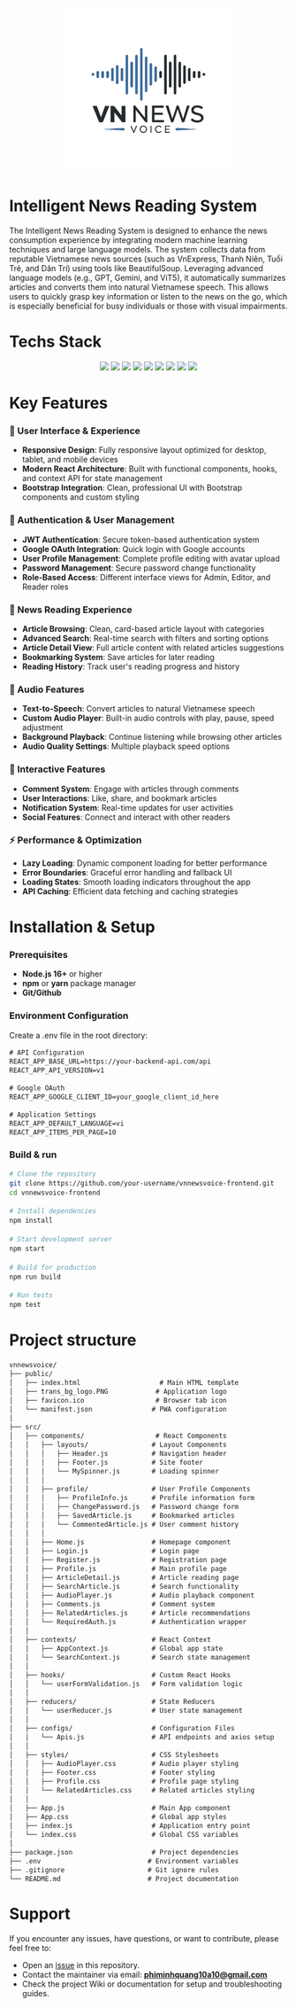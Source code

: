 <p align="center">
<img src="vnnewsvoice\public\trans_bg.png" width="300px" height="300px">
</p>

# Intelligent News Reading System

The Intelligent News Reading System is designed to enhance the news consumption experience by integrating modern machine learning techniques and large language models. The system collects data from reputable Vietnamese news sources (such as VnExpress, Thanh Niên, Tuổi Trẻ, and Dân Trí) using tools like BeautifulSoup. Leveraging advanced language models (e.g., GPT, Gemini, and ViT5), it automatically summarizes articles and converts them into natural Vietnamese speech. This allows users to quickly grasp key information or listen to the news on the go, which is especially beneficial for busy individuals or those with visual impairments.

# Techs Stack
<p align='center'>
<img src='https://img.shields.io/badge/Spring_Boot-6DB33F?style=for-the-badge&logo=spring-boot&logoColor=white'/>
<img src='https://img.shields.io/badge/Spring_Security-6DB33F?style=for-the-badge&logo=Spring-Security&logoColor=white'/>
<img src='https://img.shields.io/badge/JWT-000000?style=for-the-badge&logo=JSON%20web%20tokens&logoColor=white'/>
<img src='https://img.shields.io/badge/HTML5-E34F26?style=for-the-badge&logo=html5&logoColor=white'/>
<img src='https://img.shields.io/badge/CSS3-1572B6?style=for-the-badge&logo=css3&logoColor=white'/>
<img src='https://img.shields.io/badge/PostgreSQL-316192?style=for-the-badge&logo=postgresql&logoColor=white'>
<img src='https://img.shields.io/badge/Cloudinary-3448C5?style=for-the-badge&logo=Cloudinary&logoColor=white'/>
<img src='https://img.shields.io/badge/JavaScript-323330?style=for-the-badge&logo=javascript&logoColor=F7DF1E'/>
<img src='https://img.shields.io/badge/Hibernate-59666C?style=for-the-badge&logo=Hibernate&logoColor=white'/>
</p>

# Key Features

### 📱 User Interface & Experience
- **Responsive Design**: Fully responsive layout optimized for desktop, tablet, and mobile devices
- **Modern React Architecture**: Built with functional components, hooks, and context API for state management
- **Bootstrap Integration**: Clean, professional UI with Bootstrap components and custom styling

### 🔐 Authentication & User Management
- **JWT Authentication**: Secure token-based authentication system
- **Google OAuth Integration**: Quick login with Google accounts
- **User Profile Management**: Complete profile editing with avatar upload
- **Password Management**: Secure password change functionality
- **Role-Based Access**: Different interface views for Admin, Editor, and Reader roles

### 📰 News Reading Experience
- **Article Browsing**: Clean, card-based article layout with categories
- **Advanced Search**: Real-time search with filters and sorting options
- **Article Detail View**: Full article content with related articles suggestions
- **Bookmarking System**: Save articles for later reading
- **Reading History**: Track user's reading progress and history

### 🎵 Audio Features
- **Text-to-Speech**: Convert articles to natural Vietnamese speech
- **Custom Audio Player**: Built-in audio controls with play, pause, speed adjustment
- **Background Playback**: Continue listening while browsing other articles
- **Audio Quality Settings**: Multiple playback speed options
### 💬 Interactive Features
- **Comment System**: Engage with articles through comments
- **User Interactions**: Like, share, and bookmark articles
- **Notification System**: Real-time updates for user activities
- **Social Features**: Connect and interact with other readers
### ⚡ Performance & Optimization
- **Lazy Loading**: Dynamic component loading for better performance
- **Error Boundaries**: Graceful error handling and fallback UI
- **Loading States**: Smooth loading indicators throughout the app
- **API Caching**: Efficient data fetching and caching strategies

# Installation & Setup
### Prerequisites
- **Node.js 16+** or higher
- **npm** or **yarn** package manager
- **Git/Github**

### Environment Configuration
Create a .env file in the root directory:
```properties
# API Configuration
REACT_APP_BASE_URL=https://your-backend-api.com/api
REACT_APP_API_VERSION=v1

# Google OAuth
REACT_APP_GOOGLE_CLIENT_ID=your_google_client_id_here

# Application Settings
REACT_APP_DEFAULT_LANGUAGE=vi
REACT_APP_ITEMS_PER_PAGE=10
```

### Build & run
```bash
# Clone the repository
git clone https://github.com/your-username/vnnewsvoice-frontend.git
cd vnnewsvoice-frontend

# Install dependencies
npm install

# Start development server
npm start

# Build for production
npm run build

# Run tests
npm test
```

# Project structure
```
vnnewsvoice/
├── public/
│   ├── index.html                    # Main HTML template
│   ├── trans_bg_logo.PNG            # Application logo
│   ├── favicon.ico                  # Browser tab icon
│   └── manifest.json               # PWA configuration
│
├── src/
│   ├── components/                  # React Components
│   │   ├── layouts/                # Layout Components
│   │   │   ├── Header.js           # Navigation header
│   │   │   ├── Footer.js           # Site footer
│   │   │   └── MySpinner.js        # Loading spinner
│   │   │
│   │   ├── profile/                # User Profile Components
│   │   │   ├── ProfileInfo.js      # Profile information form
│   │   │   ├── ChangePassword.js   # Password change form
│   │   │   ├── SavedArticle.js     # Bookmarked articles
│   │   │   └── CommentedArticle.js # User comment history
│   │   │
│   │   ├── Home.js                 # Homepage component
│   │   ├── Login.js                # Login page
│   │   ├── Register.js             # Registration page
│   │   ├── Profile.js              # Main profile page
│   │   ├── ArticleDetail.js        # Article reading page
│   │   ├── SearchArticle.js        # Search functionality
│   │   ├── AudioPlayer.js          # Audio playback component
│   │   ├── Comments.js             # Comment system
│   │   ├── RelatedArticles.js      # Article recommendations
│   │   └── RequiredAuth.js         # Authentication wrapper
│   │
│   ├── contexts/                   # React Context
│   │   ├── AppContext.js           # Global app state
│   │   └── SearchContext.js        # Search state management
│   │
│   ├── hooks/                      # Custom React Hooks
│   │   └── userFormValidation.js   # Form validation logic
│   │
│   ├── reducers/                   # State Reducers
│   │   └── userReducer.js          # User state management
│   │
│   ├── configs/                    # Configuration Files
│   │   └── Apis.js                 # API endpoints and axios setup
│   │
│   ├── styles/                     # CSS Stylesheets
│   │   ├── AudioPlayer.css         # Audio player styling
│   │   ├── Footer.css              # Footer styling
│   │   ├── Profile.css             # Profile page styling
│   │   └── RelatedArticles.css     # Related articles styling
│   │
│   ├── App.js                      # Main App component
│   ├── App.css                     # Global app styles
│   ├── index.js                    # Application entry point
│   └── index.css                   # Global CSS variables
│
├── package.json                    # Project dependencies
├── .env                           # Environment variables
├── .gitignore                     # Git ignore rules
└── README.md                      # Project documentation
```

# Support
If you encounter any issues, have questions, or want to contribute, please feel free to:

- Open an [issue](https://github.com/thereaper0602/VNNewsVoice_Backend/issues) in this repository.
- Contact the maintainer via email: **phiminhquang10a10@gmail.com**
- Check the project Wiki or documentation for setup and troubleshooting guides.